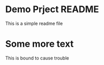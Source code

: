 # Demo Prject README
This is a simple readme file

# Some more text

This is bound to cause trouble
